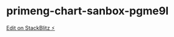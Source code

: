 # primeng-chart-sanbox-pgme9l

[Edit on StackBlitz ⚡️](https://stackblitz.com/edit/primeng-chart-sanbox-pgme9l)